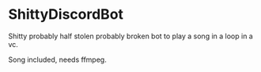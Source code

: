 # ShittyDiscordBot
Shitty probably half stolen probably broken bot to play a song in a loop in a vc.

Song included, needs ffmpeg.